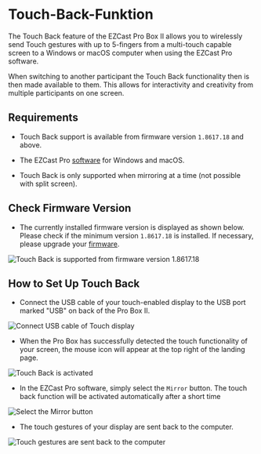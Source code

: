 # Touch-Back-Funktion

The Touch Back feature of the EZCast Pro Box II allows you to wirelessly send Touch gestures with up to 5-fingers from a multi-touch capable screen to a Windows or macOS computer when using the EZCast Pro software.

When switching to another participant the Touch Back functionality then is then made available to them. This allows for interactivity and creativity from multiple participants on one screen.

## Requirements

* Touch Back support is available from firmware version `1.8617.18` and above.

* The EZCast Pro [software](quickstart.md#installsoftware) for Windows and macOS.

* Touch Back is only supported when mirroring at a time (not possible with split screen).

## Check Firmware Version

* The currently installed firmware version is displayed as shown below. Please check if the minimum version `1.8617.18` is installed. If necessary, please upgrade your [firmware](firmware-upgrade.md).

![Touch Back is supported from firmware version 1.8617.18](/assets/img/ProIIBox_firmware.png)

## How to Set Up Touch Back

* Connect the USB cable of your touch-enabled display to the USB port marked "USB" on back of the Pro Box II.

![Connect USB cable of Touch display](/assets/img/IMG_4504_M.png) 

* When the Pro Box has successfully detected the touch functionality of your screen, the mouse icon will appear at the top right of the landing page.

![Touch Back is activated](/assets/img/B10_TouchBack_enabled.png)

* In the EZCast Pro software, simply select the `Mirror` button. The touch back function will be activated automatically after a short time

![Select the Mirror button](/assets/img/App-Function1.png)

* The touch gestures of your display are sent back to the computer.

![Touch gestures are sent back to the computer](/assets/img/B10_TouchBack_using.png)